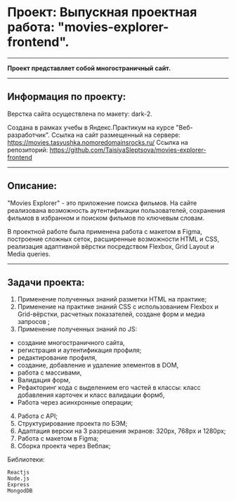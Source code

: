 # Проект: Выпускная проектная работа: "movies-explorer-frontend".
____________
**Проект представляет собой многостраничный сайт.**
_______
## Информация по проекту:
Верстка сайта осуществлена по макету: dark-2.

Создана в рамках учебы в Яндекс.Практикум на курсе "Веб-разработчик".
Ссылка на сайт размещенный на сервере: https://movies.tasyushka.nomoredomainsrocks.ru/
Ссылка на репозиторий: https://github.com/TaisiyaSleptsova/movies-explorer-frontend
____________
## Описание:

"Movies Explorer" - это приложение поиска фильмов. На сайте реализована возможность аутентификации пользователей, сохранения фильмов в избранном и поиском фильмов по ключевым словам.

В проектной работе была применена работа с макетом в Figma, построение сложных сеток, расширенные возможности HTML и CSS, реализация адаптивной вёрстки посредством Flexbox, Grid Layout и Media queries.
____________
## Задачи проекта:
1. Применение полученных знаний разметки HTML на практике;
2. Применение на практике знаний CSS с использованием Flexbox и Grid-вёрстки, расчетных показателей, создане форм и медиа запросов ; 
3. Применение полученных знаний по JS: 
  + создание многостраничного сайта, 
  + регистрация и аутентификация профиля;
  + редактирование профиля,
  + создание, добавление и удаление элементов в DOM,
  + работа с массивами,
  + Валидация форм,
  + Рефакторинг кода с выделением его частей в классы: класс добавления карточек и класс валидации формб,
  + Работа через асинхронные операции;
4. Работа с API;
5. Структурирование проекта по БЭМ;
6. Адаптация верски на 3 разрешения экранов: 320px, 768px и 1280px;
7. Работа с макетом в Figma;
8. Сборка проекта через Вебпак;

Библиотеки:

    Reactjs
    Node.js
    Express
    MongodDB
